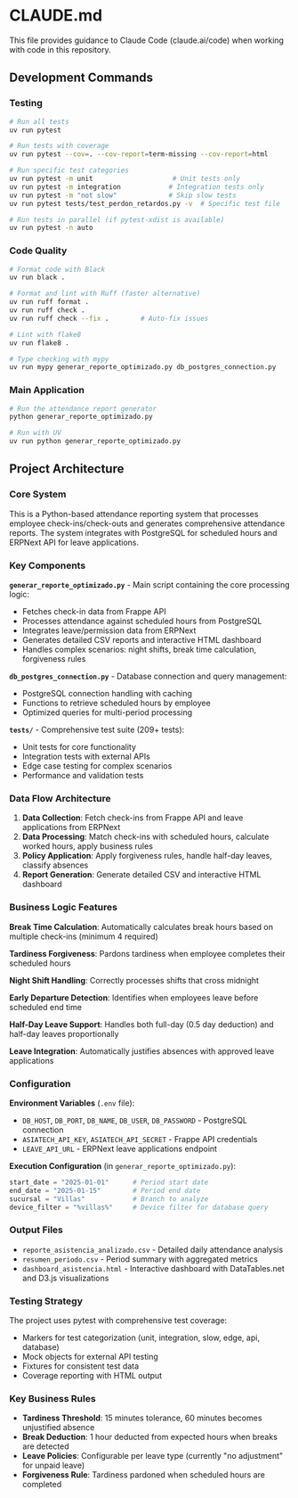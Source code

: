 # CLAUDE.md

This file provides guidance to Claude Code (claude.ai/code) when working with code in this repository.

## Development Commands

### Testing
```bash
# Run all tests
uv run pytest

# Run tests with coverage
uv run pytest --cov=. --cov-report=term-missing --cov-report=html

# Run specific test categories
uv run pytest -m unit                    # Unit tests only
uv run pytest -m integration            # Integration tests only
uv run pytest -m "not slow"             # Skip slow tests
uv run pytest tests/test_perdon_retardos.py -v  # Specific test file

# Run tests in parallel (if pytest-xdist is available)
uv run pytest -n auto
```

### Code Quality
```bash
# Format code with Black
uv run black .

# Format and lint with Ruff (faster alternative)
uv run ruff format .
uv run ruff check .
uv run ruff check --fix .        # Auto-fix issues

# Lint with flake8
uv run flake8 .

# Type checking with mypy
uv run mypy generar_reporte_optimizado.py db_postgres_connection.py
```

### Main Application
```bash
# Run the attendance report generator
python generar_reporte_optimizado.py

# Run with UV
uv run python generar_reporte_optimizado.py
```

## Project Architecture

### Core System
This is a Python-based attendance reporting system that processes employee check-ins/check-outs and generates comprehensive attendance reports. The system integrates with PostgreSQL for scheduled hours and ERPNext API for leave applications.

### Key Components

**`generar_reporte_optimizado.py`** - Main script containing the core processing logic:
- Fetches check-in data from Frappe API
- Processes attendance against scheduled hours from PostgreSQL 
- Integrates leave/permission data from ERPNext
- Generates detailed CSV reports and interactive HTML dashboard
- Handles complex scenarios: night shifts, break time calculation, forgiveness rules

**`db_postgres_connection.py`** - Database connection and query management:
- PostgreSQL connection handling with caching
- Functions to retrieve scheduled hours by employee
- Optimized queries for multi-period processing

**`tests/`** - Comprehensive test suite (209+ tests):
- Unit tests for core functionality
- Integration tests with external APIs
- Edge case testing for complex scenarios
- Performance and validation tests

### Data Flow Architecture

1. **Data Collection**: Fetch check-ins from Frappe API and leave applications from ERPNext
2. **Data Processing**: Match check-ins with scheduled hours, calculate worked hours, apply business rules
3. **Policy Application**: Apply forgiveness rules, handle half-day leaves, classify absences
4. **Report Generation**: Generate detailed CSV and interactive HTML dashboard

### Business Logic Features

**Break Time Calculation**: Automatically calculates break hours based on multiple check-ins (minimum 4 required)

**Tardiness Forgiveness**: Pardons tardiness when employee completes their scheduled hours

**Night Shift Handling**: Correctly processes shifts that cross midnight

**Early Departure Detection**: Identifies when employees leave before scheduled end time

**Half-Day Leave Support**: Handles both full-day (0.5 day deduction) and half-day leaves proportionally

**Leave Integration**: Automatically justifies absences with approved leave applications

### Configuration

**Environment Variables** (`.env` file):
- `DB_HOST`, `DB_PORT`, `DB_NAME`, `DB_USER`, `DB_PASSWORD` - PostgreSQL connection
- `ASIATECH_API_KEY`, `ASIATECH_API_SECRET` - Frappe API credentials
- `LEAVE_API_URL` - ERPNext leave applications endpoint

**Execution Configuration** (in `generar_reporte_optimizado.py`):
```python
start_date = "2025-01-01"      # Period start date
end_date = "2025-01-15"        # Period end date  
sucursal = "Villas"            # Branch to analyze
device_filter = "%villas%"     # Device filter for database query
```

### Output Files

- `reporte_asistencia_analizado.csv` - Detailed daily attendance analysis
- `resumen_periodo.csv` - Period summary with aggregated metrics
- `dashboard_asistencia.html` - Interactive dashboard with DataTables.net and D3.js visualizations

### Testing Strategy

The project uses pytest with comprehensive test coverage:
- Markers for test categorization (unit, integration, slow, edge, api, database)
- Mock objects for external API testing
- Fixtures for consistent test data
- Coverage reporting with HTML output

### Key Business Rules

- **Tardiness Threshold**: 15 minutes tolerance, 60 minutes becomes unjustified absence
- **Break Deduction**: 1 hour deducted from expected hours when breaks are detected
- **Leave Policies**: Configurable per leave type (currently "no adjustment" for unpaid leave)
- **Forgiveness Rule**: Tardiness pardoned when scheduled hours are completed